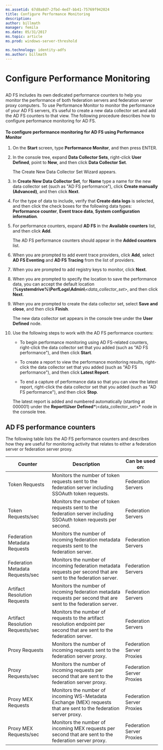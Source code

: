 ```yaml
---
ms.assetid: 67d8a8d7-2fbd-4ed7-bb41-75769f942024
title: Configure Performance Monitoring
description:
author: billmath
manager: femila
ms.date: 05/31/2017
ms.topic: article
ms.prod: windows-server-threshold

ms.technology: identity-adfs
ms.author: billmath
---
```


# Configure Performance Monitoring
  
## <a name="bkmk_ConfigurePerfMon"></a>  
AD FS includes its own dedicated performance counters to help you monitor the performance of both federation servers and federation server proxy computers. To use Performance Monitor to monitor the performance of your AD FS servers, it’s useful to create a new data collector set and add the AD FS counters to that view. The following procedure describes how to configure performance monitoring for AD FS.  
  
#### To configure performance monitoring for AD FS using Performance Monitor  
  
1.  On the **Start** screen, type **Performance Monitor**, and then press ENTER.  
  
2.  In the console tree, expand **Data Collector Sets**, right\-click **User Defined**, point to **New**, and then click **Data Collector Set**.  
  
    The Create New Data Collector Set Wizard appears.  
  
3.  In **Create New Data Collector Set**, for **Name** type a name for the new data collector set \(such as "AD FS performance"\), click **Create manually \(Advanced\)**, and then click **Next**.  
  
4.  For the type of data to include, verify that **Create data logs** is selected, and then click the check boxes for the following data types: **Performance counter**, **Event trace data**, **System configuration information**.  
  
5.  For performance counters, expand **AD FS** in the **Available counters** list, and then click **Add**.  
  
    The AD FS performance counters should appear in the **Added counters** list.  
  
6.  When you are prompted to add event trace providers, click **Add**, select **AD FS Eventing** and **AD FS Tracing** from the list of providers.  
  
7.  When you are prompted to add registry keys to monitor, click **Next**.  
  
8.  When you are prompted to specify the location to save the performance data, you can accept the default location \(**%systemdrive%\\PerfLogs\\Admin\\***<data\_collector\_set>*, and then click **Next**.  
  
9. When you are prompted to create the data collector set, select **Save and close**, and then click **Finish**.  
  
    The new data collector set appears in the console tree under the **User Defined** node.  
  
10. Use the following steps to work with the AD FS performance counters:  
  
    -   To begin performance monitoring using AD FS\-related counters, right\-click the data collector set that you added \(such as "AD FS performance"\), and then click **Start**.  
  
    -   To create a report to view the performance monitoring results, right\-click the data collector set that you added \(such as "AD FS performance"\), and then click **Latest Report**.  
  
    -   To end a capture of performance data so that you can view the latest report, right\-click the data collector set that you added \(such as "AD FS performance"\), and then click **Stop**.  
  
    The latest report is added and numbered automatically \(starting at 000001\) under the **Report\\User Defined***\\<data\_collector\_set>* node in the console tree.  
  
## AD FS performance counters  
The following table lists the AD FS performance counters and describes how they are useful for monitoring activity that relates to either a federation server or federation server proxy.  
  
|Counter|Description|Can be used on: 
|-----------|---------------|------------------- 
|Token Requests|Monitors the number of token requests sent to the federation server including SSOAuth token requests.|Federation Servers 
|Token Requests\/sec|Monitors the number of token requests sent to the federation server including SSOAuth token requests per second.|Federation Servers  
|Federation Metadata Requests|Monitors the number of incoming federation metadata requests sent to the federation server.|Federation Servers  
|Federation Metadata Requests\/sec|Monitors the number of incoming federation metadata requests per second that are sent to the federation server.|Federation Servers  
|Artifact Resolution Requests|Monitors the number of incoming federation metadata requests per second that are sent to the federation server.|Federation Servers  
|Artifact Resolution Requests\/sec|Monitors the number of requests to the artifact resolution endpoint per second that are sent to the federation server.|Federation Servers  
|Proxy Requests|Monitors the number of incoming requests sent to the federation server proxy.|Federation Server Proxies  
|Proxy Requests\/sec|Monitors the number of incoming requests per second that are sent to the federation server proxy.|Federation Server Proxies  
|Proxy MEX Requests|Monitors the number of incoming WS\-Metadata Exchange \(MEX\) requests that are sent to the federation server proxy.|Federation Server Proxies 
|Proxy MEX Requests\/sec|Monitors the number of incoming MEX requests per second that are sent to the federation server proxy.|Federation Server Proxies  
  

